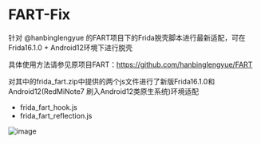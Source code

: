 # FART-Fix
针对 @hanbinglengyue 的FART项目下的Frida脱壳脚本进行最新适配，可在Frida16.1.0 + Android12环境下进行脱壳

具体使用方法请参见原项目FART：https://github.com/hanbinglengyue/FART

对其中的frida_fart.zip中提供的两个js文件进行了新版Frida16.1.0和Android12(RedMiNote7 刷入Android12类原生系统)环境适配

- frida_fart_hook.js
- frida_fart_reflection.js

![image](https://github.com/LLeavesG/FART-Fix/assets/57952228/52ae29ad-71e0-419a-af35-39aa2f69b8c2)
